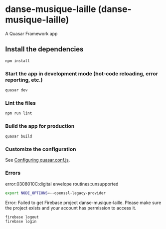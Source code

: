 # danse-musique-laille (danse-musique-laille)

A Quasar Framework app

## Install the dependencies

```bash
npm install
```

### Start the app in development mode (hot-code reloading, error reporting, etc.)

```bash
quasar dev
```

### Lint the files

```bash
npm run lint
```

### Build the app for production

```bash
quasar build
```

### Customize the configuration

See [Configuring quasar.conf.js](https://quasar.dev/quasar-cli/quasar-conf-js).

### Errors

error:0308010C:digital envelope routines::unsupported

```bash
export NODE_OPTIONS=--openssl-legacy-provider
```

Error: Failed to get Firebase project danse-musique-laille. Please make sure the project exists and your account has permission to access it.

```bash
firebase logout
firebase login
```
